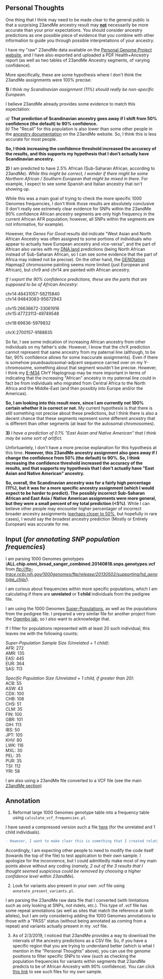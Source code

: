Personal Thoughts
-----------------

One thing that I think may need to be made clear to the general public is that a surprising 23andMe ancestry result may <b><u>not</b></u> necessarily be more accurate than your prior expectations.  You should consider ancestry predictions as one possible piece of evidence that you combine with other information to guide you through possible interpretations of your ancestry.

I have my "raw" 23andMe data available on the [Personal Genome Project website](https://my.pgp-hms.org/profile/hu832966), and I have also exported and uploaded a PDF Health+Ancestry report (as well as two tables of 23andMe Ancestry segments, of varying confidence).

More specifically, these are some hypothesis where I don't think the 23andMe assignments were 100% precise:

**1)** *I think my Scandinavian assignment (11%) should really be non-specific European.*

I believe 23andMe already provides some evidence to match this expectation:

*a)* **That prediction of Scandinavian ancestry goes away if I shift from 50% confidence (the default) to 90% confidence.**<br />
*b)* The "Recall" for this population is also lower than some other people in the [ancestry documentation](https://www.23andme.com/ancestry-composition-guide/) on the 23andMe website.  So, I think this is less accurate for most people.

**So, I think increasing the confidence threshold increased the accuracy of the results, and this supports my hypothesis that I don't actually have Scandinavian ancestry.**

**2)** I am predicted to have 2.5% African (Sub-Saharan African, according to 23andMe).  *While this might be correct, I wonder if there might be some Northern African / Southern European that might be mixed in there.*  For example, I expect to see some Spanish and Italian ancestry that isn't showing up.

While this was a main goal of trying to check the more specific 1000 Genomes frequencies, I don't think those results are absolutely conclusive (I don't really see extremely clear evidence for SNPs within the 23andMe 90% confidence African ancestry segments are only high frequency in the current African AFR population; however, all SNPs within the segments are not informative, for example).

However, the *Genes For Good* results did indicate "West Asian and North African Ancestry was often assigned to some portions of individuals who appear to actually have European ancestry and vice-versa", and the part of African also varies with my [DNA.land](https://dna.land/) predictions (being North African instead of Sub-Saharan African, so I can see some evidence that the part of Africa may indeed not be precise).  On the other hand, the [GENOtation](http://genotation.stanford.edu/) Hapmap2 chromosome painting seems more limited (just European and African), but chr9 and chr14 are painted with African ancestry.

*If I export the 90% confidence predictions, these are the parts that are supposed to be of African Ancestry*:

chr14:48431057-58215840<br />
chr14:94843083-95672943

chr15:26636672-33061916<br />
chr15:47723113-49749548

chr18:69836-5979832

chrX:2700157-9188835

So far, I see some indication of increasing African ancestry from other individuals on my father's side.  However, I know that the chrX prediction cannot represent that same ancestry from my paternal line (although, to be fair, 90% confidence allows for some inaccurate assignments).  Even if there is somehow psuedoautosomal-adjcent sequence carried over on my Y-chromosome, something about that segment wouldn't be precise.  However, I think my [E-M34](https://en.wikipedia.org/wiki/Haplogroup_E-M215_(Y-DNA)) ChrY Haplogroup may be more important in terms of indicating that the increasing "African" ancestry in my paternal line could in fact be from individuals who migrated from Central Africa to the North Africa and the Middle-East (and then possibly into Europe and/or the Americas).

**So, I am looking into this result more, since I am currently not 100% certain whether it is correct or not.**  My current hypothesis is that there is still something not precise about these predictions, but I think there is also a decent chance that these segments represent some different ancestry that is different than other segments (at least for the autosomal chromosomes).

**3)** *I have a prediction of 0.1% "East Asian and Native American" that I think may be some sort of artifict.*

Unfortuantely, I don't have a more precise explanation for this hypothesis at this time.  **However, this 23andMe ancestry assignment also goes away if I change the confidence from 50% (the default) to 90%.  So, I think increasing the confidence threshold increased the accuracy of the results, and that supports my hypothesis that I don't actually have "East Asian and Native American" ancestry.**

**So, overall, the Scandinavian ancestry was for a fairly high percentage (11%), but it was for a more specific ancestry assignment (which I would expect to be harder to predict).  The possibly incorrect Sub-Saharan African and East Asia / Native American assignments were more general, but they were a small percent of my total prediction (<5%)**.  While I can believe other people may encounter higher percentager of incorrect broader ancestry assignments ([perhaps closer to 50%](https://www.nytimes.com/2018/11/19/magazine/dna-test-black-family.html), but hopefully in rare cases), I would say the broadest ancestry prediction (Mostly or Entirely European) was accurate for me.


Input (*for annotating SNP population frequencies*)
-----------

I am parsing 1000 Genomes genotypes (**ALL.chip.omni_broad_sanger_combined.20140818.snps.genotypes.vcf** from *ftp://ftp-trace.ncbi.nih.gov/1000genomes/ftp/release/20130502/supporting/hd_genotype_chip/*).

I am curious about frequencies within more specific populations, which I am calculating if there are **unrelated** or **1 child** individuals from the pedigree file.

I am using the 1000 Genomes [Super-Populations](http://www.internationalgenome.org/category/population/), as well as the populations from the pedigree file.  I prepared a very similar file for another project from the [Ogembo lab](https://www.cityofhope.org/people/ogembo-javier), so I also want to acknowledge that.

If I filter for populations represented with at least 20 such individual, this leaves me with the following counts:

*Super-Population Sample Size (Unrelated + 1 child)*:<br />
AFR: 272<br />
AMR: 135<br />
EAS: 445<br />
EUR: 364<br />
SAS: 113<br />

*Specific Population Size (Unrelated + 1 child, if greater than 20)*:<br />
ACB: 55<br />
ASW: 43<br />
CDX: 100<br />
CHB: 108<br />
CHS: 51<br />
CLM: 35<br />
FIN: 100<br />
GBR: 101<br />
GIH: 113<br />
IBS: 50<br />
JPT: 105<br />
KHV: 80<br />
LWK: 116<br />
MXL: 30<br />
PEL: 35<br />
PUR: 35<br />
TSI: 112<br />
YRI: 58

I am also using a 23andMe file converted to a VCF file (see the main [23andMe section](https://github.com/cwarden45/DTC_Scripts/tree/master/23andMe))

Annotation
-----------

1) Reformat large 1000 Genomes genotype table into a frequency table using `calculate_vcf_frequencies.pl`.

I have saved a compressed version such a file [here](https://drive.google.com/open?id=1uqrFxW0MrqnevFcRbRHBM1WwJwzNtLdy) (for the unrelated and 1 child individuals).

```diff
- However, I want to make clear this is something that I created relatively quickly for my own purposes, so this is not equilvlant to something coming from the 1000 Genomes project (which has been subject to many more questions and testing).
```

Accordingly, I am expecting other people to need to modify the code itself (towards the top of the file) to test application to their own sample.  I apologize for the inconvience, but I could admittedly make most of my main points above without any coding (*namely, 2 out of the 3 results that I thought seemed suspicious could be removed by choosing a higher confidence level within 23andMe*).

2) Look for variants also present in your own .vcf file using `annotate_present_variants.pl`.

I am parsing the 23andMe raw data file that I converted (with limitations such as only looking at SNPs, not indels, etc.).  This type of .vcf file has some repeat annotations (as well as sites that match the reference at both alleles), but I am only considering adding the 1000 Genomes annotations to those with a "PASS" status (without being annotated as coming from a repeat) and variants actually present in my .vcf file.

3) As of 2/3/2019, I noticed that 23andMe provides a way to download the intervals of the ancestry predictions as a CSV file.  So, if you have a specific region that you are trying to understand better (which is what I mention in the "Personal Thoughts" above), you can use the genome positions to filter specific SNPs to view (such as checking the population frequencies for variants within segments that 23andMe predicts to be of African Ancestry with 90% confidence).  You can click [this link](https://drive.google.com/open?id=1uqrFxW0MrqnevFcRbRHBM1WwJwzNtLdy) to see such files for my own sample.

